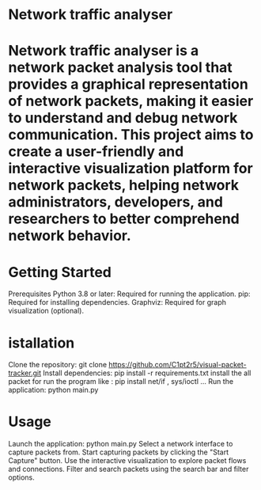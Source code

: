 # Network traffic analyser
# Network traffic analyser is a network packet analysis tool that provides a graphical representation of network packets, making it easier to understand and debug network communication. This project aims to create a user-friendly and interactive visualization platform for network packets, helping network administrators, developers, and researchers to better comprehend network behavior.
# Getting Started
Prerequisites
Python 3.8 or later: Required for running the application.
pip: Required for installing dependencies.
Graphviz: Required for graph visualization (optional).
# istallation
Clone the repository: git clone https://github.com/C1pt2r5/visual-packet-tracker.git
Install dependencies: pip install -r requirements.txt
install the all packet for run the program like :
pip install net/if , sys/ioctl ...
Run the application: python main.py
# Usage
Launch the application: python main.py
Select a network interface to capture packets from.
Start capturing packets by clicking the "Start Capture" button.
Use the interactive visualization to explore packet flows and connections.
Filter and search packets using the search bar and filter options.

